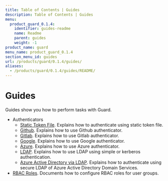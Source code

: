 ```yaml
---
title: Table of Contents | Guides
description: Table of Contents | Guides
menu:
  product_guard_0.1.4:
    identifier: guides-readme
    name: Readme
    parent: guides
    weight: -1
product_name: guard
menu_name: product_guard_0.1.4
section_menu_id: guides
url: /products/guard/0.1.4/guides/
aliases:
  - /products/guard/0.1.4/guides/README/
---
```


# Guides

Guides show you how to perform tasks with Guard.

- Authenticators
  - [Static Token File](/products/guard/0.1.4/guides/authenticator/static_token_file). Explains how to authenticate using static token file.
  - [Github](/products/guard/0.1.4/guides/authenticator/github). Explains how to use Github authenticator.
  - [Gitlab](/products/guard/0.1.4/guides/authenticator/gitlab). Explains how to use Gitlab authenticator.
  - [Google](/products/guard/0.1.4/guides/authenticator/google). Explains how to use Google authenticator.
  - [Azure](/products/guard/0.1.4/guides/authenticator/azure). Explains how to use Azure authenticator.
  - [LDAP](/products/guard/0.1.4/guides/authenticator/ldap). Explains how to use LDAP using simple or kerberos authentication.
  - [Azure Active Directory via LDAP](/products/guard/0.1.4/guides/authenticator/ldap_azure). Explains how to authenticate using secure LDAP of Azure Active Directory Domain Services.
- [RBAC Roles](/products/guard/0.1.4/guides/rbac). Documents how to configure RBAC roles for user groups.

